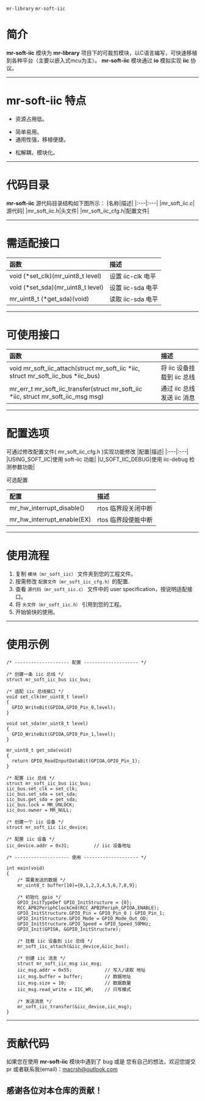 ﻿﻿`mr-library` `mr-soft-iic`
# 简介
**mr-soft-iic** 模块为 **mr-library** 项目下的可裁剪模块，以C语言编写，可快速移植到各种平台（主要以嵌入式mcu为主）。
**mr-soft-iic** 模块通过 **io** 模拟实现 **iic** 协议。


----------
# **mr-soft-iic** 特点
* 资源占用低。
- 简单易用。
- 通用性强，移植便捷。
* 松解耦，模块化。

----------

# 代码目录
**mr-soft-iic** 源代码目录结构如下图所示：
|名称|描述|
|:---|:---|
|mr_soft_iic.c|源代码|
|mr_soft_iic.h|头文件|
|mr_soft_iic_cfg.h|配置文件|


----------


# 需适配接口
|函数|描述|
|:---|:---|
|void (*set_clk)(mr_uint8_t level)|设置 iic-clk 电平|
|void (*set_sda)(mr_uint8_t level)|设置 iic-sda 电平|
|mr_uint8_t (*get_sda)(void)|读取 iic-sda 电平|


----------


# 可使用接口
|函数|描述|
|:---|:---|
|void mr_soft_iic_attach(struct mr_soft_iic *iic, struct mr_soft_iic_bus *iic_bus)|将 iic 设备挂载到 iic 总线|
|mr_err_t mr_soft_iic_transfer(struct mr_soft_iic *iic, struct mr_soft_iic_msg msg)|通过 iic 总线发送 iic 消息|


----------


# 配置选项
可通过修改配置文件( mr_soft_iic_cfg.h )实现功能修改
|配置|描述|
|:---|:---|
|USING_SOFT_IIC|使用 soft-iic 功能|
|U_SOFT_IIC_DEBUG|使用 iic-debug 检测参数功能|

可选配置

|配置|描述|
|:---|:---|
|mr_hw_interrupt_disable()|rtos 临界段关闭中断|
|mr_hw_interrupt_enable(EX)|rtos 临界段使能中断|


----------

# 使用流程
1. 复制 `模块（mr_soft_iic）` 文件夹到您的工程文件。
2. 按需修改 `配置文件（mr_soft_iic_cfg.h）`的配置.
3. 查看 `源代码（mr_soft_iic.c）` 文件中的 user specification，按说明适配接口。
4. 将 `头文件（mr_soft_iic.h）` 引用到您的工程。
5. 开始愉快的使用。


----------
# 使用示例
```
/* -------------------- 配置 -------------------- */

/* 创建一条 iic 总线 */
struct mr_soft_iic_bus iic_bus;

/* 适配 iic 总线接口 */
void set_clk(mr_uint8_t level)
{
  GPIO_WriteBit(GPIOA,GPIO_Pin_0,level);
}

void set_sda(mr_uint8_t level)
{
  GPIO_WriteBit(GPIOA,GPIO_Pin_1,level);
}

mr_uint8_t get_sda(void)
{
  return GPIO_ReadInputDataBit(GPIOA,GPIO_Pin_1);
}

/* 配置 iic 总线 */
struct mr_soft_iic_bus iic_bus;
iic_bus.set_clk = set_clk;
iic_bus.set_sda = set_sda;
iic_bus.get_sda = get_sda;
iic_bus.lock = MR_UNLOCK;
iic_bus.owner = MR_NULL;

/* 创建一个 iic 设备 */
struct mr_soft_iic iic_device;

/* 配置 iic 设备 */
iic_device.addr = 0x31;         // iic 设备地址

/* -------------------- 使用 -------------------- */

int main(void)
{
    /* 需要发送的数据 */
    mr_uint8_t buffer[10]={0,1,2,3,4,5,6,7,8,9};
    
    /* 初始化 gpio */
    GPIO_InitTypeDef GPIO_InitStructure = {0};
    RCC_APB2PeriphClockCmd(RCC_APB2Periph_GPIOA,ENABLE);
    GPIO_InitStructure.GPIO_Pin = GPIO_Pin_0 | GPIO_Pin_1;
    GPIO_InitStructure.GPIO_Mode = GPIO_Mode_Out_OD;
    GPIO_InitStructure.GPIO_Speed = GPIO_Speed_50MHz;
    GPIO_Init(GPIOA, &GPIO_InitStructure);
    
    /* 挂载 iic 设备到 iic 总线 */
    mr_soft_iic_attach(&iic_device,&iic_bus);

    /* 创建 iic 消息 */
    struct mr_soft_iic_msg iic_msg;
    iic_msg.addr = 0x55;            // 写入/读取 地址
    iic_msg.buffer = buffer;        // 数据地址
    iic_msg.size = 10;              // 数据数量
    iic_msg.read_write = IIC_WR;    // 只写模式
    
    /* 发送消息 */
    mr_soft_iic_transfer(&iic_device,iic_msg);
}

```


----------
# 贡献代码
如果您在使用 **mr-soft-iic** 模块中遇到了 bug 或是 您有自己的想法，欢迎您提交 pr 或者联系我(email)：macrsh@outlook.com

## 感谢各位对本仓库的贡献！